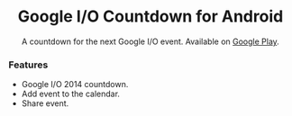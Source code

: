 <h1 align="center">Google I/O Countdown for Android</h1>

<p align="center">A countdown for the next Google I/O event. Available on <a target="_blank" href="https://play.google.com/store/apps/details?id=com.javiersantos.googleiocountdown">Google Play</a>.</p>

### Features
* Google I/O 2014 countdown.
* Add event to the calendar.
* Share event.
